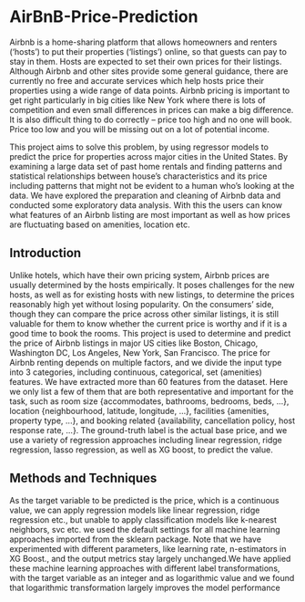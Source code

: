 # AirBnB-Price-Prediction

Airbnb is a home-sharing platform that allows homeowners and renters (‘hosts’) to put their properties (‘listings’) online, so that guests can pay to stay in them. Hosts are expected to set their own prices for their listings. Although Airbnb and other sites provide some general guidance, there are currently no free and accurate services which help hosts price their properties using a wide range of data points. Airbnb pricing is important to get right particularly in big cities like New York where there is lots of competition and even small differences in prices can make a big difference. It is also difficult thing to do correctly – price too high and no one will book. Price too low and you will be missing out on a lot of potential income.

This project aims to solve this problem, by using regressor models to predict the price for properties across major cities in the United States. By examining a large data set of past home rentals and finding patterns and statistical relationships between house’s characteristics and its price including patterns that might not be evident to a human who’s looking at the data. We have explored the preparation and cleaning of Airbnb data and conducted some exploratory data analysis. With this the users can know what features of an Airbnb listing are most important as well as how prices are fluctuating based on amenities, location etc.

## Introduction

Unlike hotels, which have their own pricing system, Airbnb prices are usually determined by the hosts empirically. It poses challenges for the new hosts, as well as for existing hosts with new listings, to determine the prices reasonably high yet without losing popularity. On the consumers’ side, though they can compare the price across other similar listings, it is still valuable for them to know whether the current price is worthy and if it is a good time to book the rooms. This project is used to determine and predict the price of Airbnb listings in major US cities like Boston, Chicago, Washington DC, Los Angeles, New York, San Francisco.
The price for Airbnb renting depends on multiple factors, and we divide the input type into 3 categories, including continuous, categorical, set (amenities) features. We have extracted more than 60 features from the dataset. Here we only list a few of them that are both representative and important for the task, such as room size {accommodates, bathrooms, bedrooms, beds, ...}, location {neighbourhood, latitude, longitude, ...}, facilities {amenities, property type, ...}, and booking related {availability, cancellation policy, host response rate, ...}. The ground-truth label is the actual base price, and we use a variety of regression approaches including linear regression, ridge regression, lasso regression, as well as XG boost, to predict the value.

## Methods and Techniques

As the target variable to be predicted is the price, which is a continuous value, we can apply regression models like linear regression, ridge regression etc., but unable to apply classification models like k-nearest neighbors, svc etc. we used the default settings for all machine learning approaches imported from the sklearn package. Note that we have experimented with different parameters, like learning rate, n-estimators in XG Boost., and the output metrics stay largely unchanged.We have applied these machine learning approaches with different label transformations, with the target variable as an integer and as logarithmic value and we found that logarithmic transformation largely improves the model performance

